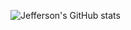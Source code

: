![Jefferson's GitHub stats](https://github-readme-stats.vercel.app/api?username=jefferson-developer&show_icons=true&theme=radical)

